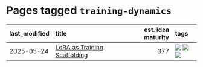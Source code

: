 # Pages tagged `training-dynamics`

|last_modified|title|est. idea maturity|tags
|:---|:---|---:|:---|
|2025-05-24|[LoRA as Training Scaffolding](../lora-scaffolding.md)|377|[![](https://img.shields.io/badge/tag-experimental-e839f4)](../tags/experimental.md) [![](https://img.shields.io/badge/tag-learning-theory-193ec4)](../tags/learning-theory.md) [![](https://img.shields.io/badge/tag-training-dynamics-8b3cb7)](../tags/training-dynamics.md)|